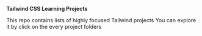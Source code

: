 **Tailwind CSS Learning Projects**

This repo contains lists of highly focused Tailwind projects
You can explore it by click on the every project folders
